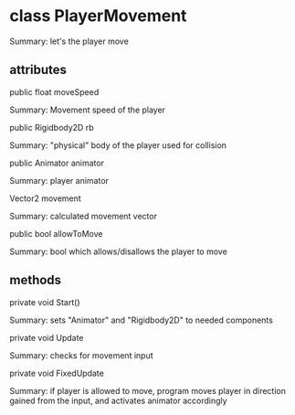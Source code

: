 # class PlayerMovement

Summary: let's the player move

## attributes

public float moveSpeed

Summary: Movement speed of the player

public Rigidbody2D rb

Summary: "physical" body of the player used for collision

public Animator animator

Summary: player animator

Vector2 movement

Summary: calculated movement vector

public bool allowToMove

Summary: bool which allows/disallows the player to move

## methods

private void Start()

Summary: sets "Animator" and "Rigidbody2D" to needed components

private void Update

Summary: checks for movement input

private void FixedUpdate

Summary: if player is allowed to move, program moves player in direction gained from the input, and activates animator accordingly